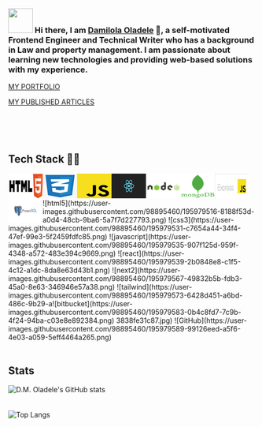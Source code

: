 ### <img src="https://i.pinimg.com/originals/00/4b/17/004b173f6e3d6843df10114e087f30a8.gif" width="50" height="50" /> Hi there, I am [Damilola Oladele](https://d-m-oladele.netlify.app) 👋, a self-motivated Frontend Engineer and Technical Writer who has a background in Law and property management. I am passionate about learning new technologies and providing web-based solutions with my experience.

[MY PORTFOLIO](https://d-m-oladele.netlify.app/)  

[MY PUBLISHED ARTICLES](https://linktr.ee/damilola_oladele)

<br>
<br>
<br>

## Tech Stack 👨‍💻

<img align="left" alt="HTML" src="images/HTML5.png" />
<img align="left" alt="CSS3" src="images/css3.png" />
<img align="left" alt="JAVASCRIPT" src="images/download.png" />
<img align="left" alt="REACT" src="images/react.png" />
<img align="left" alt="NodeJs" src="images/nodejs.jpg" />
<img align="left" alt="MongoDB" src="images/mongo.png" />
<img align="left" alt="ExpressJs" src="images/expressjs.png" />
<img align="left" alt="Postgresql" src="images/postgresql.png" />
<br>
<br>
<br>
![html5](https://user-images.githubusercontent.com/98895460/195979516-8188f53d-a0d4-48cb-9ba6-5a7f7d227793.png)
![css3](https://user-images.githubusercontent.com/98895460/195979531-c7654a44-34f4-47ef-99e3-5f2459fdfc85.png)
![javascript](https://user-images.githubusercontent.com/98895460/195979535-907f125d-959f-4348-a572-483e394c9669.png)
![react](https://user-images.githubusercontent.com/98895460/195979539-2b0848e8-c1f5-4c12-a1dc-8da8e63d43b1.png)
![next2](https://user-images.githubusercontent.com/98895460/195979567-49832b5b-fdb3-45a0-8e63-346946e57a38.png)
![tailwind](https://user-images.githubusercontent.com/98895460/195979573-6428d451-a6bd-486c-9b29-a![bitbucket](https://user-images.githubusercontent.com/98895460/195979583-0b4c8fd7-7c9b-4f24-94ba-c03e8e892384.png)
3838fe31c87.jpg)
![GitHub](https://user-images.githubusercontent.com/98895460/195979589-99126eed-a5f6-4e03-a059-5eff4464a265.png)


<br>
<br>

## Stats

![D.M. Oladele's GitHub stats](https://github-readme-stats.vercel.app/api?username=activus-d&show_icons=true&theme=highcontrast&hide=issues,contribs)
<br>
<br>
<br>
![Top Langs](https://github-readme-stats.vercel.app/api/top-langs/?username=activus-d&show_icons=true&theme=highcontrast&layout=compact)
<!-- ![](https://github-readme-stats.vercel.app/api/wakatime?username=activusd&show_icons=true&theme=highcontrast&layout=compact)] -->


